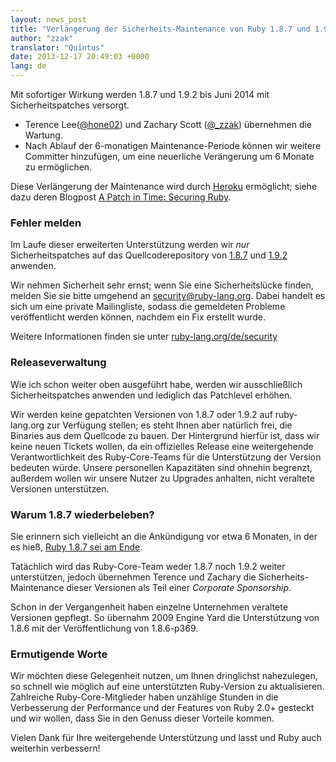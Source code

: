 ```yaml
---
layout: news_post
title: "Verlängerung der Sicherheits-Maintenance von Ruby 1.8.7 und 1.9.2"
author: "zzak"
translator: "Quintus"
date: 2013-12-17 20:49:03 +0000
lang: de
---
```


Mit sofortiger Wirkung werden 1.8.7 und 1.9.2 bis Juni 2014 mit
Sicherheitspatches versorgt.

* Terence Lee([@hone02](https://twitter.com/hone02)) und
  Zachary Scott ([@_zzak](https://twitter.com/_zzak))
  übernehmen die Wartung.
* Nach Ablauf der 6-monatigen Maintenance-Periode können wir
  weitere Committer hinzufügen, um eine neuerliche Verängerung um 6
  Monate zu ermöglichen.

Diese Verlängerung der Maintenance wird durch [Heroku][heroku]
ermöglicht; siehe dazu deren Blogpost [A Patch in Time: Securing
Ruby][securing-ruby].

### Fehler melden

Im Laufe dieser erweiterten Unterstützung werden wir _nur_
Sicherheitspatches auf das Quellcoderepository von [1.8.7][source-187]
und [1.9.2][source-192] anwenden.

Wir nehmen Sicherheit sehr ernst; wenn Sie eine Sicherheitslücke
finden, melden Sie sie bitte umgehend an security@ruby-lang.org. Dabei
handelt es sich um eine private Mailingliste, sodass die gemeldeten
Probleme veröffentlicht werden können, nachdem ein Fix erstellt wurde.

Weitere Informationen finden sie unter [ruby-lang.org/de/security][security-de]

### Releaseverwaltung

Wie ich schon weiter oben ausgeführt habe, werden wir ausschließlich
Sicherheitspatches anwenden und lediglich das Patchlevel erhöhen.

Wir werden keine gepatchten Versionen von 1.8.7 oder 1.9.2 auf
ruby-lang.org zur Verfügung stellen; es steht Ihnen aber natürlich
frei, die Binaries aus dem Quellcode zu bauen. Der Hintergrund hierfür
ist, dass wir keine neuen Tickets wollen, da ein offizielles Release
eine weitergehende Verantwortlichkeit des Ruby-Core-Teams für die
Unterstützung der Version bedeuten würde. Unsere personellen
Kapazitäten sind ohnehin begrenzt, außerdem wollen wir unsere Nutzer
zu Upgrades anhalten, nicht veraltete Versionen unterstützen.

### Warum 1.8.7 wiederbeleben?

Sie erinnern sich vielleicht an die Ankündigung vor etwa 6 Monaten, in
der es hieß, [Ruby 1.8.7 sei am Ende][sunset-187-de].

Tatächlich wird das Ruby-Core-Team weder 1.8.7 noch 1.9.2 weiter
unterstützen, jedoch übernehmen Terence und Zachary die Sicherheits-Maintenance
dieser Versionen als Teil einer _Corporate Sponsorship_.

Schon in der Vergangenheit haben einzelne Unternehmen veraltete
Versionen gepflegt. So übernahm 2009 Engine Yard die Unterstützung von
1.8.6 mit der Veröffentlichung von 1.8.6-p369.

### Ermutigende Worte

Wir möchten diese Gelegenheit nutzen, um Ihnen dringlichst nahezulegen,
so schnell wie möglich auf eine unterstützten Ruby-Version zu
aktualisieren. Zahlreiche Ruby-Core-Mitglieder haben unzählige Stunden
in die Verbesserung der Performance und der Features von Ruby 2.0+
gesteckt und wir wollen, dass Sie in den Genuss dieser Vorteile
kommen.

Vielen Dank für Ihre weitergehende Unterstützung und lasst und Ruby
auch weiterhin verbessern!

[heroku]:        http://heroku.com/
[securing-ruby]: https://blog.heroku.com/archives/2013/12/5/a_patch_in_time_securing_ruby/
[source-187]:    http://bugs.ruby-lang.org/projects/ruby-187/repository
[source-192]:    http://bugs.ruby-lang.org/projects/ruby-192/repository
[security-de]:   https://www.ruby-lang.org/de/security/
[sunset-187-de]: https://www.ruby-lang.org/de/news/2013/06/30/we-retire-1-8-7/
